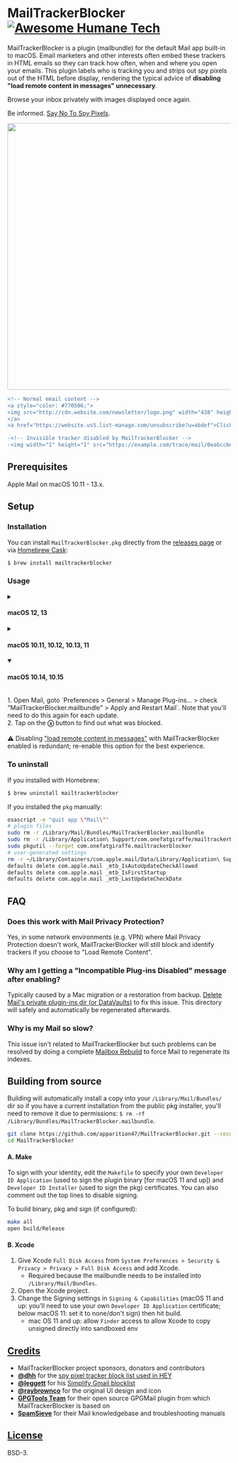 # MailTrackerBlocker [![Awesome Humane Tech](https://codeberg.org/teaserbot-labs/delightful-humane-design/raw/branch/main/humane-tech-badge.svg)](https://codeberg.org/teaserbot-labs/delightful-humane-design)

MailTrackerBlocker is a plugin (mailbundle) for the default Mail app built-in to macOS. Email marketers and other interests often embed these trackers in HTML emails so they can track how often, when and where you open your emails. This plugin labels who is tracking you and strips out spy pixels out of the HTML before display, rendering the typical advice of **disabling "load remote content in messages" unnecessary**.

Browse your inbox privately with images displayed once again.

Be informed. [Say No To Spy Pixels](https://notospypixels.com/).

<p align="center"><img width="600" src="https://user-images.githubusercontent.com/3298414/121038136-00d2f780-c7eb-11eb-8e1a-d7d1fafc2e15.jpg"></p>

```diff
<!-- Normal email content -->
<a style="color: #770506;">
<img src="http://cdn.website.com/newsletter/logo.png" width="438" height="42" border="0" style="max-width: 90%; height: auto" alt="logo.png">
</a>
<a href="https://website.us5.list-manage.com/unsubscribe?u=abdef">Click here to unsubscribe</a> or <a href="https://website.us5.list-manage.com/profile?u=abdef">Update subscription preferences</a>

-<!-- Invisible tracker disabled by MailTrackerBlocker -->
-<img width="1" height="1" src="https://example.com/trace/mail/0eabccbe98c98e9b8ee8bc.png?u=abdef">
```

## Prerequisites

Apple Mail on macOS 10.11 - 13.x.


## Setup

### Installation

You can install `MailTrackerBlocker.pkg` directly from the [releases page](https://github.com/apparition47/MailTrackerBlocker/releases) or via [Homebrew Cask](https://brew.sh):

```bash
$ brew install mailtrackerblocker
```

### Usage

<details>
<summary><h4>macOS 12, 13</h4></summary>
<br>
1. Tap on the <strong>ⓧ</strong> button to find out what was blocked.
<br><br>
⚠️ Enabling <a href="https://techviral.net/wp-content/uploads/2021/11/Mail-Privacy-Protection.jpg">"Block All Remote Content"</a> with MailTrackerBlocker enabled is redundant; disable this option for the best experience.
</details>

<details>
<summary><h4>macOS 10.11, 10.12, 10.13, 11</h4></summary>
<br>
1. Tap on the <strong>ⓧ</strong> button to find out what was blocked.
<br><br>
⚠️ Disabling <a href="https://www.imore.com/sites/imore.com/files/styles/xlarge/public/field/image/2019/07/mac-load-remote.jpg">"load remote content in messages"</a> with MailTrackerBlocker enabled is redundant; re-enable this option for the best experience.
</details>

<details open>
<summary><h4>macOS 10.14, 10.15</h4></summary>
<br>
1. Open Mail, goto `Preferences > General > Manage Plug-ins... > check "MailTrackerBlocker.mailbundle" > Apply and Restart Mail`. Note that you'll need to do this again for each update.
<br>
2. Tap on the <strong>ⓧ</strong> button to find out what was blocked.
<br><br>
⚠️ Disabling <a href="https://www.imore.com/sites/imore.com/files/styles/xlarge/public/field/image/2019/07/mac-load-remote.jpg">"load remote content in messages"</a> with MailTrackerBlocker enabled is redundant; re-enable this option for the best experience.
</details>


### To uninstall

If you installed with Homebrew:

```bash
$ brew uninstall mailtrackerblocker
```

If you installed the `pkg` manually:

```bash
osascript -e "quit app \"Mail\""
# plugin files
sudo rm -r /Library/Mail/Bundles/MailTrackerBlocker.mailbundle
sudo rm -r /Library/Application\ Support/com.onefatgiraffe/mailtrackerblocker
sudo pkgutil --forget com.onefatgiraffe.mailtrackerblocker
# user-generated settings
rm -r ~/Library/Containers/com.apple.mail/Data/Library/Application\ Support/com.onefatgiraffe.mailtrackerblocker
defaults delete com.apple.mail _mtb_IsAutoUpdateCheckAllowed
defaults delete com.apple.mail _mtb_IsFirstStartup
defaults delete com.apple.mail _mtb_LastUpdateCheckDate
```

## FAQ

### Does this work with Mail Privacy Protection?

Yes, in some network environments (e.g. VPN) where Mail Privacy Protection doesn't work, MailTrackerBlocker will still block and identify trackers if you choose to "Load Remote Content".

### Why am I getting a "Incompatible Plug-ins Disabled" message after enabling?

Typically caused by a Mac migration or a restoration from backup. [Delete Mail's private plugin-ins dir (or DataVaults)](https://c-command.com/spamsieve/help/resetting-mail-s-privat) to fix this issue. This directory will safely and automatically be regenerated afterwards.

### Why is my Mail so slow?

This issue isn't related to MailTrackerBlocker but such problems can be resolved by doing a complete [Mailbox Rebuild](https://c-command.com/spamsieve/help/how-can-i-rebuild-apple) to force Mail to regenerate its indexes.


## Building from source

Building will automatically install a copy into your `/Library/Mail/Bundles/` dir so if you have a current installation from the public pkg installer, you'll need to remove it due to permissions: `$ rm -rf /Library/Bundles/MailTrackerBlocker.mailbundle`.

```bash
git clone https://github.com/apparition47/MailTrackerBlocker.git --recursive
cd MailTrackerBlocker
```

#### A. Make

To sign with your identity, edit the `Makefile` to specify your own `Developer ID Application` (used to sign the plugin binary [for macOS 11 and up]) and `Developer ID Installer` (used to sign the pkg) certificates. You can also comment out the top lines to disable signing.

To build binary, pkg and sign (if configured):

```bash
make all
open build/Release
```

#### B. Xcode

1. Give Xcode `Full Disk Access` from `System Preferences > Security & Privacy > Privacy > Full Disk Access` and add Xcode.
     * Required because the mailbundle needs to be installed into `/Library/Mail/Bundles`.
2. Open the Xcode project.
3. Change the Signing settings in `Signing & Capabilities` (macOS 11 and up: you'll need to use your own `Developer ID Application` certificate; below macOS 11: set it to none/don't sign) then hit build.
     * mac OS 11 and up: allow `Finder` access to allow Xcode to copy unsigned directly into sandboxed env


## [Credits](https://github.com/apparition47/MailTrackerBlocker/blob/master/Resources/ACKNOWLEDGEMENTS)

* MailTrackerBlocker project sponsors, donators and contributors
* **[@dhh](https://github.com/dhh)** for the [spy pixel tracker block list used in HEY](https://gist.github.com/dhh/360f4dc7ddbce786f8e82b97cdad9d20)
* **[@leggett](https://github.com/leggett)** for his [Simplify Gmail blocklist](https://github.com/leggett/simplify-trackers)
* **[@raybrownco](https://github.com/raybrownco)** for the original UI design and icon
* **[GPGTools Team](https://gpgtools.org/)** for their open source GPGMail plugin from which MailTrackerBlocker is based on
* **[SpamSieve](https://c-command.com/spamsieve/)** for their Mail knowledgebase and troubleshooting manuals


## [License](https://github.com/apparition47/MailTrackerBlocker/blob/master/LICENSE)

BSD-3.
